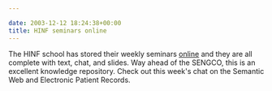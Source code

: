 ```yaml
---

date: 2003-12-12 18:24:38+00:00
title: HINF seminars online
---
```


The HINF school has stored their weekly seminars [online](http://hicweb.his.uvic.ca/hinf580/)  and they are all complete with text, chat, and slides.  Way ahead of the SENGCO, this is an excellent knowledge repository.  Check out this week's chat on the Semantic Web and Electronic Patient Records.
